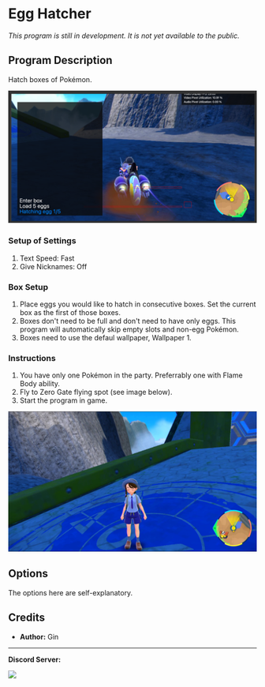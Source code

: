 # Egg Hatcher

*This program is still in development. It is not yet available to the public.*

## Program Description

Hatch boxes of Pokémon.

<img src="images/EggHatcher-0.png">

### Setup of Settings

1. Text Speed: Fast
2. Give Nicknames: Off

### Box Setup

1. Place eggs you would like to hatch in consecutive boxes. Set the current box as the first of those boxes.
2. Boxes don't need to be full and don't need to have only eggs. This program will automatically skip empty slots and non-egg Pokémon.
3. Boxes need to use the defaul wallpaper, Wallpaper 1.

### Instructions

1. You have only one Pokémon in the party. Preferrably one with Flame Body ability.
2. Fly to Zero Gate flying spot (see image below).
3. Start the program in game.

<img src="images/ZeroGate.png">


## Options

The options here are self-explanatory.


## Credits

- **Author:** Gin

<hr>

**Discord Server:** 

[<img src="https://canary.discordapp.com/api/guilds/695809740428673034/widget.png?style=banner2">](https://discord.gg/cQ4gWxN)


